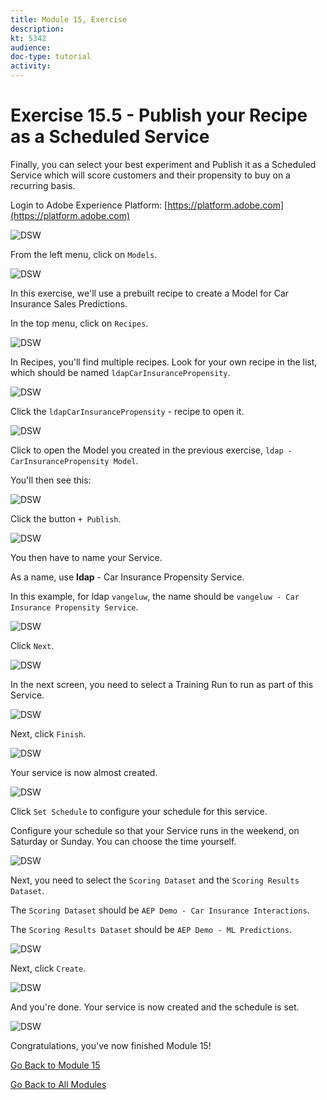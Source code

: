 ```yaml
---
title: Module 15, Exercise
description: 
kt: 5342
audience: 
doc-type: tutorial
activity: 
---
```


# Exercise 15.5 - Publish your Recipe as a Scheduled Service

Finally, you can select your best experiment and Publish it as a Scheduled Service which will score customers and their propensity to buy on a recurring basis.

Login to Adobe Experience Platform: [https://platform.adobe.com](https://platform.adobe.com)

![DSW](./images/aeph.png)

From the left menu, click on ```Models```.

![DSW](./images/mlmodels.png)

In this exercise, we'll use a prebuilt recipe to create a Model for Car Insurance Sales Predictions.

In the top menu, click on ```Recipes```.

![DSW](./images/recipes.png)

In Recipes, you'll find multiple recipes. Look for your own recipe in the list, which should be named ```ldapCarInsurancePropensity```.

![DSW](./images/prrecipe.png)

Click the ```ldapCarInsurancePropensity``` - recipe to open it.

![DSW](./images/prservice.png)

Click to open the Model you created in the previous exercise, ``ldap - CarInsurancePropensity Model``.

You'll then see this:

![DSW](./images/prservice1.png)

Click the button ``+ Publish``.

![DSW](./images/publish.png)

You then have to name your Service.

As a name, use **ldap** - Car Insurance Propensity Service.

In this example, for ldap ``vangeluw``, the name should be ``vangeluw - Car Insurance Propensity Service``.

![DSW](./images/publishservicename.png)

Click ``Next``.

![DSW](./images/next.png)

In the next screen, you need to select a Training Run to run as part of this Service.

![DSW](./images/selecttrrun.png)

Next, click ``Finish``.

![DSW](./images/finish.png)

Your service is now almost created.

![DSW](./images/serv.png)

Click ``Set Schedule`` to configure your schedule for this service.

Configure your schedule so that your Service runs in the weekend, on Saturday or Sunday. You can choose the time yourself.

![DSW](./images/servsch.png)

Next, you need to select the ``Scoring Dataset`` and the ``Scoring Results Dataset``.

The ``Scoring Dataset`` should be ``AEP Demo - Car Insurance Interactions``.

The ``Scoring Results Dataset`` should be ``AEP Demo - ML Predictions``.

![DSW](./images/servsch2.png)

Next, click ``Create``.

![DSW](./images/create.png)

And you're done. Your service is now created and the schedule is set.

![DSW](./images/createdone.png)

Congratulations, you've now finished Module 15!

[Go Back to Module 15](./data-science-workspace-car-insurance-sales-propensity.md)

[Go Back to All Modules](../../README.md)
